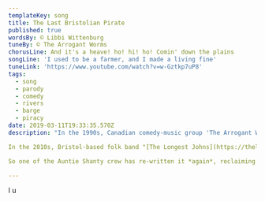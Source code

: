 ```yaml
---
templateKey: song
title: The Last Bristolian Pirate
published: true
wordsBy: © Libbi Wittenburg
tuneBy: © The Arrogant Worms
chorusLine: And it's a heave! ho! hi! ho! Comin' down the plains
songLine: 'I used to be a farmer, and I made a living fine'
tuneLink: 'https://www.youtube.com/watch?v=w-Gztkp7uP8'
tags:
  - song
  - parody
  - comedy
  - rivers
  - barge
  - piracy
date: 2019-03-11T19:33:35.570Z
description: "In the 1990s, Canadian comedy-music group 'The Arrogant Worms' wrote a song called "The Last Saskatchewan Pirate". It is based on the absurd idea of a pirate crew forming in Saskatchewan, a landlocked province in Western Canada. The joke in the song was a crew of pirates who existed nowhere near the sea.

In the 2010s, Bristol-based folk band "[The Longest Johns](https://thelongestjohns.bandcamp.com/music)" rewrote it. Possibly entirely missing the point, they set the song in Bristol, famously a port city which was home to a lot of pirates. It didn't quite work for us.

So one of the Auntie Shanty crew has re-written it *again*, reclaiming it for a landlocked part of the world."

---
```

I u
